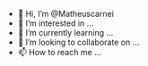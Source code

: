 - 👋 Hi, I’m @Matheuscarnei
- 👀 I’m interested in ...
- 🌱 I’m currently learning ...
- 💞️ I’m looking to collaborate on ...
- 📫 How to reach me ...

<!---
Matheuscarnei/Matheuscarnei is a ✨ special ✨ repository because its `README.md` (this file) appears on your GitHub profile.
You can click the Preview link to take a look at your changes.
--->
